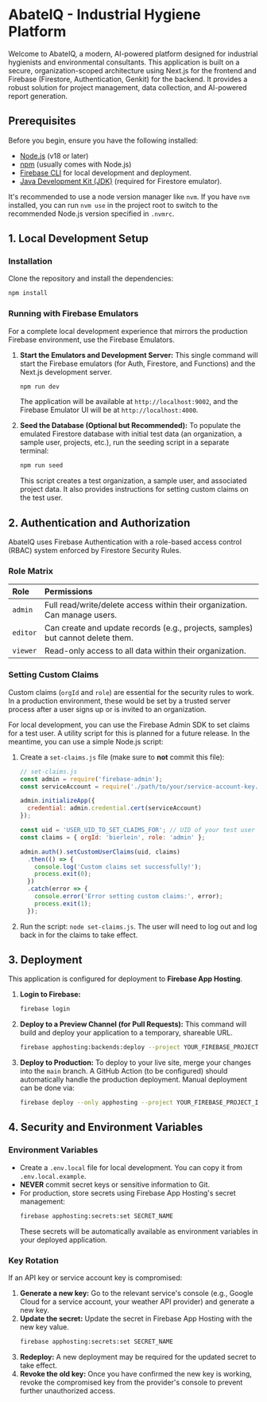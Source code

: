 # AbateIQ - Industrial Hygiene Platform

Welcome to AbateIQ, a modern, AI-powered platform designed for industrial hygienists and environmental consultants. This application is built on a secure, organization-scoped architecture using Next.js for the frontend and Firebase (Firestore, Authentication, Genkit) for the backend. It provides a robust solution for project management, data collection, and AI-powered report generation.

## Prerequisites

Before you begin, ensure you have the following installed:
- [Node.js](https://nodejs.org/) (v18 or later)
- [npm](https://www.npmjs.com/) (usually comes with Node.js)
- [Firebase CLI](https://firebase.google.com/docs/cli) for local development and deployment.
- [Java Development Kit (JDK)](https://www.oracle.com/java/technologies/downloads/) (required for Firestore emulator).

It's recommended to use a node version manager like `nvm`. If you have `nvm` installed, you can run `nvm use` in the project root to switch to the recommended Node.js version specified in `.nvmrc`.

## 1. Local Development Setup

### Installation
Clone the repository and install the dependencies:
```bash
npm install
```

### Running with Firebase Emulators
For a complete local development experience that mirrors the production Firebase environment, use the Firebase Emulators.

1.  **Start the Emulators and Development Server:**
    This single command will start the Firebase emulators (for Auth, Firestore, and Functions) and the Next.js development server.
    ```bash
    npm run dev
    ```
    The application will be available at `http://localhost:9002`, and the Firebase Emulator UI will be at `http://localhost:4000`.

2.  **Seed the Database (Optional but Recommended):**
    To populate the emulated Firestore database with initial test data (an organization, a sample user, projects, etc.), run the seeding script in a separate terminal:
    ```bash
    npm run seed
    ```
    This script creates a test organization, a sample user, and associated project data. It also provides instructions for setting custom claims on the test user.

## 2. Authentication and Authorization

AbateIQ uses Firebase Authentication with a role-based access control (RBAC) system enforced by Firestore Security Rules.

### Role Matrix
| Role      | Permissions                                                                    |
| :-------- | :----------------------------------------------------------------------------- |
| `admin`   | Full read/write/delete access within their organization. Can manage users.     |
| `editor`  | Can create and update records (e.g., projects, samples) but cannot delete them.|
| `viewer`  | Read-only access to all data within their organization.                        |

### Setting Custom Claims
Custom claims (`orgId` and `role`) are essential for the security rules to work. In a production environment, these would be set by a trusted server process after a user signs up or is invited to an organization.

For local development, you can use the Firebase Admin SDK to set claims for a test user. A utility script for this is planned for a future release. In the meantime, you can use a simple Node.js script:

1. Create a `set-claims.js` file (make sure to **not** commit this file):
   ```javascript
   // set-claims.js
   const admin = require('firebase-admin');
   const serviceAccount = require('./path/to/your/service-account-key.json'); // Download from Firebase Console

   admin.initializeApp({
     credential: admin.credential.cert(serviceAccount)
   });

   const uid = 'USER_UID_TO_SET_CLAIMS_FOR'; // UID of your test user
   const claims = { orgId: 'bierlein', role: 'admin' };

   admin.auth().setCustomUserClaims(uid, claims)
     .then(() => {
       console.log('Custom claims set successfully!');
       process.exit(0);
     })
     .catch(error => {
       console.error('Error setting custom claims:', error);
       process.exit(1);
     });
   ```
2. Run the script: `node set-claims.js`. The user will need to log out and log back in for the claims to take effect.

## 3. Deployment

This application is configured for deployment to **Firebase App Hosting**.

1.  **Login to Firebase:**
    ```bash
    firebase login
    ```

2.  **Deploy to a Preview Channel (for Pull Requests):**
    This command will build and deploy your application to a temporary, shareable URL.
    ```bash
    firebase apphosting:backends:deploy --project YOUR_FIREBASE_PROJECT_ID
    ```

3.  **Deploy to Production:**
    To deploy to your live site, merge your changes into the `main` branch. A GitHub Action (to be configured) should automatically handle the production deployment. Manual deployment can be done via:
    ```bash
    firebase deploy --only apphosting --project YOUR_FIREBASE_PROJECT_ID
    ```

## 4. Security and Environment Variables

### Environment Variables
- Create a `.env.local` file for local development. You can copy it from `.env.local.example`.
- **NEVER** commit secret keys or sensitive information to Git.
- For production, store secrets using Firebase App Hosting's secret management:
  ```bash
  firebase apphosting:secrets:set SECRET_NAME
  ```
  These secrets will be automatically available as environment variables in your deployed application.

### Key Rotation
If an API key or service account key is compromised:
1.  **Generate a new key:** Go to the relevant service's console (e.g., Google Cloud for a service account, your weather API provider) and generate a new key.
2.  **Update the secret:** Update the secret in Firebase App Hosting with the new key value.
    ```bash
    firebase apphosting:secrets:set SECRET_NAME
    ```
3.  **Redeploy:** A new deployment may be required for the updated secret to take effect.
4.  **Revoke the old key:** Once you have confirmed the new key is working, revoke the compromised key from the provider's console to prevent further unauthorized access.
